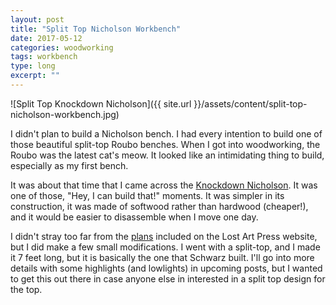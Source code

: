```yaml
---
layout: post
title: "Split Top Nicholson Workbench"
date: 2017-05-12
categories: woodworking
tags: workbench
type: long
excerpt: ""
---
```


![Split Top Knockdown Nicholson]({{ site.url }}/assets/content/split-top-nicholson-workbench.jpg)

I didn't plan to build a Nicholson bench. I had every intention to build one of those beautiful split-top Roubo benches. When I got into woodworking, the Roubo was the latest cat's meow. It looked like an intimidating thing to build, especially as my first bench.

It was about that time that I came across the [Knockdown Nicholson](https://blog.lostartpress.com/2014/08/24/knockdown-nicholson-video-principles/). It was one of those, "Hey, I can build that!" moments. It was simpler in its construction, it was made of softwood rather than hardwood (cheaper!), and it would be easier to disassemble when I move one day.  

I didn't stray too far from the [plans](https://blog.lostartpress.com/2014/09/08/download-free-plans-for-the-knockdown-nicholson-workbench/) included on the Lost Art Press website, but I did make a few small modifications. I went with a split-top, and I made it 7 feet long, but it is basically the one that Schwarz built. I'll go into more details with some highlights (and lowlights) in upcoming posts, but I wanted to get this out there in case anyone else in interested in a split top design for the top.
